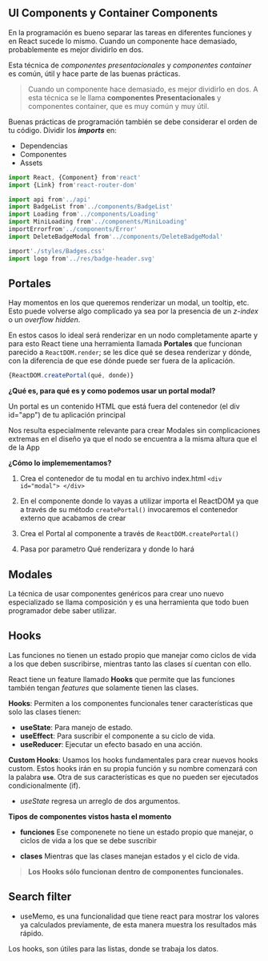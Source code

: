 ## UI Components y Container Components

En la programación es bueno separar las tareas en diferentes funciones y en React sucede lo mismo. Cuando un componente hace demasiado, probablemente es mejor dividirlo en dos.

Esta técnica de *componentes presentacionales* y *componentes container* es común, útil y hace parte de las buenas prácticas.

> Cuando un componente hace demasiado, es mejor dividirlo en dos. A esta técnica se le llama **componentes Presentacionales**  y componentes container, que es muy común y muy útil.

Buenas prácticas de programación también se debe considerar el orden de tu código.
Dividir los **_imports_** en: 
- Dependencias
- Componentes
- Assets


```js
import React, {Component} from'react'
import {Link} from'react-router-dom'

import api from'../api'
import BadgeList from'../components/BadgeList'
import Loading from'../components/Loading'
import MiniLoading from'../components/MiniLoading'
importErrorfrom'../components/Error'
import DeleteBadgeModal from'../components/DeleteBadgeModal'

import'./styles/Badges.css'
import logo from'../res/badge-header.svg'
```


## Portales

Hay momentos en los que queremos renderizar un modal, un tooltip, etc. Esto puede volverse algo complicado ya sea por la presencia de un *z-index* o un *overflow hidden*.

En estos casos lo ideal será renderizar en un nodo completamente aparte y para esto React tiene una herramienta llamada **Portales** que funcionan parecido a `ReactDOM.render`; se les dice qué se desea renderizar y dónde, con la diferencia de que ese dónde puede ser fuera de la aplicación.

```js
{ReactDOM.createPortal(qué, donde)}
```

**¿Qué es, para qué es y como podemos usar un portal modal?**

Un portal es un contenido HTML que está fuera del contenedor (el div id="app") de tu aplicación principal

Nos resulta especialmente relevante para crear Modales sin complicaciones extremas en el diseño ya que el nodo se encuentra a la misma altura que el de la App

**¿Cómo lo implemementamos?**

1. Crea el contenedor de tu modal en tu archivo index.html
`<div id="modal"> </div>`

2. En el componente donde lo vayas a utilizar importa el ReactDOM ya que a través de su método `createPortal()` invocaremos el contenedor externo que acabamos de crear

3. Crea el Portal al componente a través de `ReactDOM.createPortal()`

4. Pasa por parametro Qué renderizara y donde lo hará


## Modales

La técnica de usar componentes genéricos para crear uno nuevo especializado se llama composición y es una herramienta que todo buen programador debe saber utilizar.

## Hooks

Las funciones no tienen un estado propio que manejar como ciclos de vida a los que deben suscribirse, mientras tanto las clases sí cuentan con ello.

React tiene un feature llamado **Hooks** que permite que las funciones también tengan _features_ que solamente tienen las clases.

**Hooks**: Permiten a los componentes funcionales tener características que solo las clases tienen:
- **useState**: Para manejo de estado.
- **useEffect**: Para suscribir el componente a su ciclo de vida.
- **useReducer**: Ejecutar un efecto basado en una acción.

**Custom Hooks**: Usamos los hooks fundamentales para crear nuevos hooks custom. Estos hooks irán en su propia función y su nombre comenzará con la palabra **`use`**. Otra de sus características es que no pueden ser ejecutados condicionalmente (if).

- *useState* regresa un arreglo de dos argumentos.


**Tipos de componentes vistos hasta el momento**

- **funciones** Ese componenete no tiene un estado propio que manejar, o ciclos de vida a los que se debe suscribir

- **clases** Mientras que las clases manejan estados y el ciclo de vida.

> **Los Hooks sólo funcionan dentro de componentes funcionales.**

## Search filter

- useMemo, es una funcionalidad que tiene react para mostrar los valores ya calculados previamente, de esta manera muestra los resultados más rápido.

Los hooks, son útiles para las listas, donde se trabaja los datos.